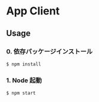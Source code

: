 # App Client
## Usage

### 0. 依存パッケージインストール

```
$ npm install
```

### 1. Node 起動

```
$ npm start
```
